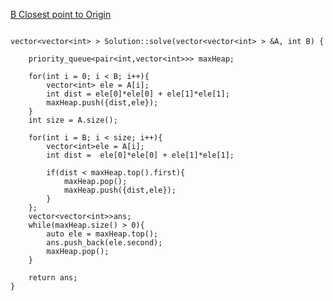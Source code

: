 [B Closest point to Origin](https://www.scaler.com/academy/mentee-dashboard/class/43250/homework/problems/4194/?navref=cl_pb_nv_tb)


```

vector<vector<int> > Solution::solve(vector<vector<int> > &A, int B) {

    priority_queue<pair<int,vector<int>>> maxHeap;

    for(int i = 0; i < B; i++){
        vector<int> ele = A[i];
        int dist = ele[0]*ele[0] + ele[1]*ele[1];
        maxHeap.push({dist,ele});
    }
    int size = A.size();

    for(int i = B; i < size; i++){
        vector<int>ele = A[i];
        int dist =  ele[0]*ele[0] + ele[1]*ele[1];

        if(dist < maxHeap.top().first){
            maxHeap.pop();
            maxHeap.push({dist,ele});
        }
    };
    vector<vector<int>>ans;
    while(maxHeap.size() > 0){
        auto ele = maxHeap.top();
        ans.push_back(ele.second);
        maxHeap.pop();
    } 

    return ans;
}



```
